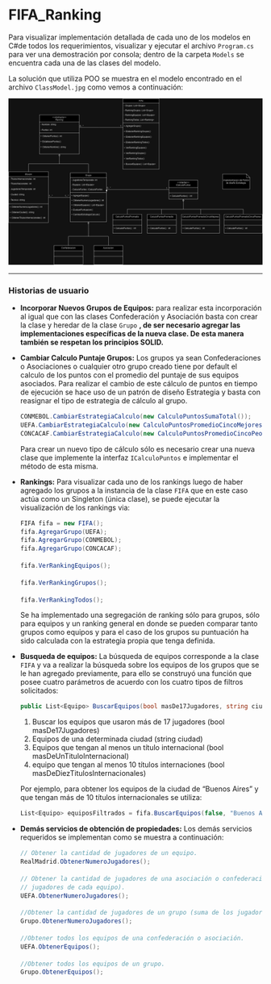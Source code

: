 # FIFA_Ranking

Para visualizar implementación detallada de cada uno de los modelos en C#de todos los requerimientos, visualizar y ejecutar el archivo `Program.cs` para ver una demostración por consola; dentro de la carpeta `Models` se encuentra cada una de las clases del modelo.

La solución que utiliza POO se muestra en el modelo encontrado en el archivo `ClassModel.jpg` como vemos a continuación:

![ClassModel.jpg](ClassModel.jpg)

---

### Historias de usuario

- **Incorporar Nuevos Grupos de Equipos:** para realizar esta incorporación al igual que con las clases Confederación y Asociación basta con crear la clase y heredar de la clase `Grupo` **, de ser necesario agregar las implementaciones específicas de la nueva clase. De esta manera también se respetan los principios SOLID.**
- **Cambiar Calculo Puntaje Grupos:** Los grupos ya sean Confederaciones o Asociaciones o cualquier otro grupo creado tiene por default el calculo de los puntos con el promedio del puntaje de sus equipos asociados. Para realizar el cambio de este cálculo de puntos en tiempo de ejecución se hace uso de un patrón de diseño Estrategia y basta con reasignar el tipo de estrategia de cálculo al grupo.
    
    ```csharp
    CONMEBOL.CambiarEstrategiaCalculo(new CalculoPuntosSumaTotal());
    UEFA.CambiarEstrategiaCalculo(new CalculoPuntosPromedioCincoMejores());
    CONCACAF.CambiarEstrategiaCalculo(new CalculoPuntosPromedioCincoPeores());
    ```
    
    Para crear un nuevo tipo de cálculo sólo es necesario crear una nueva clase que implemente la interfaz `ICalculoPuntos` e implementar el método de esta misma.
    
- **Rankings:** Para visualizar cada uno de los rankings luego de haber agregado los grupos a la instancia de la clase `FIFA` que en este caso actúa como un Singleton (única clase), se puede ejecutar la visualización de los rankings via:
    
    ```csharp
    FIFA fifa = new FIFA();
    fifa.AgregarGrupo(UEFA);
    fifa.AgregarGrupo(CONMEBOL);
    fifa.AgregarGrupo(CONCACAF);
    
    fifa.VerRankingEquipos();
    
    fifa.VerRankingGrupos();
    
    fifa.VerRankingTodos();
    ```
    
    Se ha implementado una segregación de ranking sólo para grupos, sólo para equipos y un ranking general en donde se pueden comparar tanto grupos como equipos y para el caso de los grupos su puntuación ha sido calculada con la estrategia propia que tenga definida.
    
- **Busqueda de equipos:** La búsqueda de equipos corresponde a la clase `FIFA` y va a realizar la búsqueda sobre los equipos de los grupos que se le han agregado previamente, para ello se construyó una función que posee cuatro parámetros de acuerdo con los cuatro tipos de filtros solicitados:
    
    ```csharp
    public List<Equipo> BuscarEquipos(bool masDe17Jugadores, string ciudad, bool masDeUnTituloInternacional,  bool masDeDiezTitulosInternacionales)
    ```
    
    1. Buscar los equipos que usaron más de 17 jugadores (bool masDe17Jugadores)
    2. Equipos de una determinada ciudad (string ciudad) 
    3. Equipos que tengan al menos un título internacional (bool masDeUnTituloInternacional)
    4. equipo que tengan al menos 10 títulos internaciones (bool masDeDiezTitulosInternacionales)
    
    Por ejemplo, para obtener los equipos de la ciudad de “Buenos Aires” y que tengan más de 10 títulos internacionales se utiliza:
    
    ```csharp
    List<Equipo> equiposFiltrados = fifa.BuscarEquipos(false, "Buenos Aires", true, true);
    ```
    
- **Demás servicios de obtención de propiedades:** Los demás servicios requeridos se implementan como se muestra a continuación:
    
    ```csharp
    // Obtener la cantidad de jugadores de un equipo.
    RealMadrid.ObtenerNumeroJugadores();
    
    // Obtener la cantidad de jugadores de una asociación o confederación (suma de los
    // jugadores de cada equipo).
    UEFA.ObtenerNumeroJugadores();
    
    //Obtener la cantidad de jugadores de un grupo (suma de los jugadores de cada equipo).
    Grupo.ObtenerNumeroJugadores();
    
    //Obtener todos los equipos de una confederación o asociación.
    UEFA.ObtenerEquipos();
    
    //Obtener todos los equipos de un grupo.
    Grupo.ObtenerEquipos();
    ```